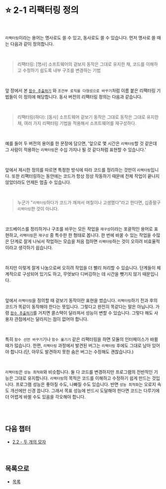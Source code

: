# :star: 2-1 리팩터링 정의

<br>

`리팩터링`이라는 용어는 명사로도 쓸 수 있고, 동사로도 쓸 수 있습니다. 먼저 명사로 쓸 때는 다음과 같이 정의합니다.

<br>

> 리팩터링: [명사] 소프트웨어의 겉보지 동작은 그대로 유지한 채, 코드를 이해하고 수정하기 쉽도록 내부 구조를 변경하는 기법

<br>

앞 장에서 본 [`함수 추출하기`](https://github.com/Esoolgnah/Summary_of_Refactoring_2nd_Edition/blob/main/Notes/06_기본적인_리팩터링/06_01_함수_추출하기.md) 와 `조건부 로직을 다형성으로 바꾸기`처럼 이름 붙은 리팩터링 기법들이 이 정의에 해당합니다. 동사 버전의 리팩터링 정의는 다음과 같습니다.

<br>

> 리팩터링(하다): [동사] 소프트웨어 겉보기 동작은 그대로 동작은 그대로 유지한 채, 여러 가지 리팩터링 기법을 적용해서 소프트웨어를 재구성하다.

<br>

예를 들어 두 버전의 용어를 한 문장에 담으면, '앞으로 몇 시간은 `리팩터링`할 것 같은데 그 사람이 적용하는 `리팩터링`은 수십 가지나 될 것 같다처럼 표현할 수 있습니다.'

<br>

앞에서 제시한 정의를 따르면 특정한 방식에 따라 코드를 정리하는 것만이 `리팩터링`입니다. 또한 리팩터링하는 동안에는 코드가 항상 정상 작동하기 때문에 전체 작업이 끝나지 않았더라도 언제든 멈출 수 있습니다.

<br>

> 누군가 "`리팩터링`하다가 코드가 깨져서 며칠이나 고생했다"라고 한다면, 십중팔구 `리팩터링`한 것이 아니다.

<br>

코드베이스를 정리하거나 구조를 바꾸는 모든 작업을 `재구성`이라는 포괄적인 용어로 표현하고, `리팩터링`은 `재구성` 중 특수한 한 형태로 봅니다. 한 번에 바꿀 수 있는 작업을 수많은 단계로 잘게 나눠서 작업하는 모습을 처음 접하면 `리팩터링`하는 것이 오히려 비효율적이라고 생각하기 쉽습니다.

<br>

하지만 이렇게 잘게 나눔으로써 오히려 작업을 더 빨리 처리할 수 있습니다. 단계들이 체계적으로 구성되어 있기도 하고, 무엇보다 디버깅하는 데 시간을 뺏기지 않기 때문입니다.

<br>

앞에서 `리팩터링`을 정의할 때 겉보기 동작이란 표현을 썼습니다. `리팩터링`하기 전과 후의 코드가 똑같이 동작해야 한다는 뜻입니다. 그렇다고 완전히 똑같다는 말은 아닙니다. 가령 [`함수 추출하기`](https://github.com/Esoolgnah/Summary_of_Refactoring_2nd_Edition/blob/main/Notes/06_기본적인_리팩터링/06_01_함수_추출하기.md)를 거치면 콜스택이 달라져서 성능이 변할 수 있습니다. 그렇다 해도 사용자 관점에서는 달라지는 점이 없어야 합니다.

<br>

특히 `함수 선언 바꾸기`기나 `함수 옮기기` 같은 리팩터링을 하면 모듈의 인터페이스가 바뀔 때가 많습니다. 한편, `리팩터링` 과정에서 발견된 버그는 `리팩터링` 후에도 그대로 남아 있어야 합니다.(단, 아무도 발견하지 못한 숨은 버그는 수정해도 괜찮습니다.)

<br>

`리팩터링`은 `성능 최적화`와 비슷합니다. 둘 다 코드를 변경하지만 프로그램의 전반적인 기능은 그대로 유지합니다. `리팩터링`의 목적은 코드를 이해하고 수정하기 쉽게 만드는 것입니다. 프로그램 성능은 좋아질 수도, 나빠질 수도 있습니다. 반면 `성능 최적화`는 오로지 속도 개선에만 신경 씁니다. 그래서 목표 성능에 반드시 도달해야 한다면 코드는 다루기에 더 어렵게 바뀔 수도 있음을 각오해야 합니다.

<br>

<br>

## 다음 챕터

- [2.2 - 두 개의 모자](https://github.com/Esoolgnah/Summary_of_Refactoring_2nd_Edition/blob/main/Notes/02_리팩터링_원칙/02_02_두_개의_모자.md)

<br>

## 목록으로

- [목록](https://github.com/Esoolgnah/Summary_of_Refactoring_2nd_Edition/blob/main/Notes/02_리팩터링_원칙/02_00_리팩터링_원칙.md)
